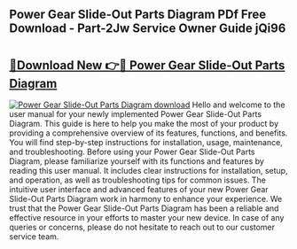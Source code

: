## Power Gear Slide-Out Parts Diagram PDf Free Download - Part-2Jw Service Owner Guide jQi96

# <h2><a href="http://dfmlpnp.blite.top/?on=Power+Gear+Slide-Out+Parts+Diagram">🔗Download New 👉🔴 Power Gear Slide-Out Parts Diagram</a></h2>

[![Power Gear Slide-Out Parts Diagram download](https://i.imgur.com/lujVjoI.png)](http://dfmlpnp.blite.top/?on=Power+Gear+Slide-Out+Parts+Diagram)
Hello and welcome to the user manual for your newly implemented Power Gear Slide-Out Parts Diagram. This guide is here to help you make the most of your product by providing a comprehensive overview of its features, functions, and benefits. You will find step-by-step instructions for installation, usage, maintenance, and troubleshooting. Before using your Power Gear Slide-Out Parts Diagram, please familiarize yourself with its functions and features by reading this user manual. It includes clear instructions for installation, setup, and operation, as well as troubleshooting tips for common issues. The intuitive user interface and advanced features of your new Power Gear Slide-Out Parts Diagram work in harmony to enhance your experience. We trust that the Power Gear Slide-Out Parts Diagram has been a reliable and effective resource in your efforts to master your new device. In case of any queries or concerns, please do not hesitate to reach out to our customer service team.
